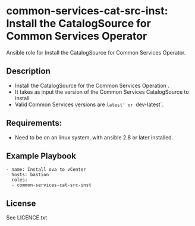 common-services-cat-src-inst: Install the CatalogSource for Common Services Operator
=========

Ansible role for Install the CatalogSource for Common Services Operator.

Description
-----------

 - Install the CatalogSource for the Common Services Operation .
 - It takes as input the version of the Common Services CatalogSource to install.
 - Valid Common Services versions are `latest' or `dev-latest`.

Requirements:
------------

 - Need to be on an linux system, with ansible 2.8 or later installed.

Example Playbook
----------------

    - name: Install ova to vCenter
      hosts: bastion
      roles:
      - common-services-cat-src-inst

License
-------

See LICENCE.txt

